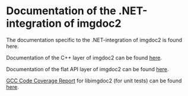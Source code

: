 ﻿# Documentation of the .NET-integration of imgdoc2

The documentation specific to the .NET-integration of imgdoc2 is found here.

Documentation of the C++ layer of imgdoc2 can be found [here](../libimgdoc2/).

Documentation of the flat API layer of imgdoc2 can be found [here](../imgdoc2API/).

[GCC Code Coverage Report](https://gcovr.com/en/stable/output/html.html) for libimgdoc2 (for unit tests) can be found [here](../coverage/libimgdoc2/).
